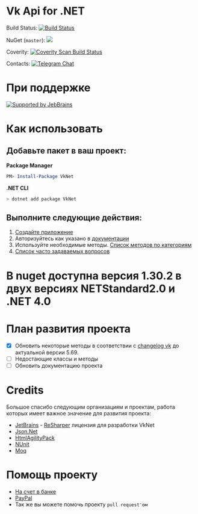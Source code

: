 # Vk Api for .NET

Build Status: [![Build Status](https://travis-ci.org/vknet/vk.svg?branch=master)](https://travis-ci.org/vknet/vk)

NuGet (`master`): [![](http://img.shields.io/nuget/v/VkNet.svg?style=flat-square)](http://www.nuget.org/packages/VkNet)

Coverity: [![Coverity Scan Build Status](https://scan.coverity.com/projects/6249/badge.svg)](https://scan.coverity.com/projects/vknet)

Contacts: [![Telegram Chat](https://patrolavia.github.io/telegram-badge/chat.png)](https://t.me/joinchat/CHFCHxHqca0waHIe3-Fuqg)
# При поддержке
[![Supported by JebBrains](https://raw.githubusercontent.com/vknet/vk/master/.github/jetbrains_logo.png)](https://www.jetbrains.com/)

# Как использовать
## Добавьте пакет в ваш проект:
**Package Manager**
``` powershell
PM> Install-Package VkNet
```
**.NET CLI**
``` powershell
> dotnet add package VkNet
```
## Выполните следующие действия:
1. [Создайте приложение](https://vk.com/editapp?act=create)
2. Авторизуйтесь как указано в [документации](https://vknet.github.io/vk/authorize/)
3. Используйте необходимые методы. [Список методов по категориям](https://vknet.github.io/vk/)
4. [Список часто задаваемых вопросов](https://github.com/vknet/vk/wiki/FAQ)

# В nuget доступна версия 1.30.2 в двух версиях NETStandard2.0 и .NET 4.0

# План развития проекта

- [x] Обновить некоторые методы в соответствии с [changelog vk](https://vk.com/dev/versions) до актуальной версии 5.69.
- [ ] Недостающие классы и методы
- [ ] Обновить документацию проекта

# Credits

Большое спасибо следующим организациям и проектам, работа которых имеет важное значение для развития проекта:
- [JetBrains](http://www.jetbrains.com/) - [ReSharper](http://www.jetbrains.com/resharper) лицензия для разработки VkNet
- [Json.Net](http://www.newtonsoft.com/json)
- [HtmlAgilityPack](http://html-agility-pack.net/?z=codeplex)
- [NUnit](http://www.nunit.org/)
- [Moq](https://github.com/moq/moq4)

# Помощь проекту
- [На счет в банке](https://money.alfabank.ru/p2p/web/transfer/minyutin)
- [PayPal](https://www.paypal.me/InyutinMaxim)
- Так же вы можете помочь проекту `pull request'ом`
